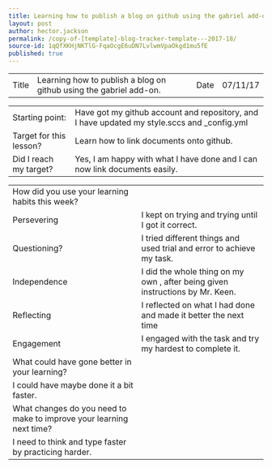 ```yaml
---
title: Learning how to publish a blog on github using the gabriel add-on.
layout: post
author: hector.jackson
permalink: /copy-of-[template]-blog-tracker-template---2017-18/
source-id: 1qQfXKHjNKTlG-FqaOcgE6uDN7LvlwmVpaOkgd1mu5fE
published: true
---
```

<table>
  <tr>
    <td>Title</td>
    <td>Learning how to publish a blog on github using the gabriel add-on.</td>
    <td>Date</td>
    <td>07/11/17</td>
  </tr>
</table>


<table>
  <tr>
    <td>Starting point:</td>
    <td>Have got my github account and repository, and I have updated my style.sccs and _config.yml</td>
  </tr>
  <tr>
    <td>Target for this lesson?</td>
    <td>Learn how to link documents onto github.</td>
  </tr>
  <tr>
    <td>Did I reach my target? </td>
    <td>Yes, I am happy with what I have done and I can now link documents easily.</td>
  </tr>
</table>


<table>
  <tr>
    <td>How did you use your learning habits this week?</td>
    <td></td>
  </tr>
  <tr>
    <td>Persevering</td>
    <td>I kept on trying and trying until I got it correct.</td>
  </tr>
  <tr>
    <td>Questioning?</td>
    <td>I tried different things and used trial and error to achieve my task.</td>
  </tr>
  <tr>
    <td>Independence</td>
    <td>I did the whole thing on my own , after being given instructions by Mr. Keen.</td>
  </tr>
  <tr>
    <td>Reflecting</td>
    <td>I reflected on what I had done and made it better the next time</td>
  </tr>
  <tr>
    <td>Engagement</td>
    <td>I engaged with the task and try my hardest to complete it.</td>
  </tr>
  <tr>
    <td>What could have gone better in your learning?</td>
    <td></td>
  </tr>
  <tr>
    <td>I could have maybe done it a bit faster.</td>
    <td></td>
  </tr>
  <tr>
    <td>What changes do you need to make to improve your learning next time?</td>
    <td></td>
  </tr>
  <tr>
    <td>I need to think and type faster by practicing harder.</td>
    <td></td>
  </tr>
</table>


